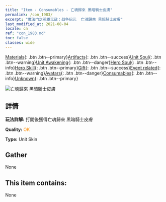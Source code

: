 ```yaml
---
title: "Item - Consumables - 亡魂歸來 黑暗騎士皮膚"
permalink: /con_1983/
excerpt: "魔法门之英雄无敌：战争纪元  亡魂歸來 黑暗騎士皮膚"
last_modified_at: 2021-08-04
locale: cn
ref: "con_1983.md"
toc: false
classes: wide
---
```

 [Materials](/ItemsCN/){: .btn .btn--primary}[Artifacts](/ItemsCN/Artifacts/){: .btn .btn--success}[Unit Soul](/ItemsCN/UnitSoul/){: .btn .btn--warning}[Unit Awakening](/ItemsCN/UnitAwakening/){: .btn .btn--danger}[Hero Soul](/ItemsCN/HeroSoul/){: .btn .btn--info}[Hero Skill](/ItemsCN/HeroSkill/){: .btn .btn--primary}[Gift](/ItemsCN/Gift/){: .btn .btn--success}[Event related](/ItemsCN/Events/){: .btn .btn--warning}[Avatars](/ItemsCN/Avatars/){: .btn .btn--danger}[Consumables](/ItemsCN/Consumables/){: .btn .btn--info}[Unknown](/ItemsCN/Unknown/){: .btn .btn--primary}

 ![亡魂歸來 黑暗騎士皮膚](/images/u/ti_heianqishipifu.jpg)

## 詳情
 **玩法詳解:** 打開後獲得亡魂歸來 黑暗騎士皮膚

 **Quality:** <span style="color: #FF8C00">OK</span>

 **Type:** Unit Skin

## Gather

  None

## This item contains:

  None

